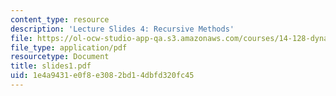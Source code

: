 ```yaml
---
content_type: resource
description: 'Lecture Slides 4: Recursive Methods'
file: https://ol-ocw-studio-app-qa.s3.amazonaws.com/courses/14-128-dynamic-optimization-economic-applications-recursive-methods-spring-2003/1e4a9431e0f8e3082bd14dbfd320fc45_slides1.pdf
file_type: application/pdf
resourcetype: Document
title: slides1.pdf
uid: 1e4a9431-e0f8-e308-2bd1-4dbfd320fc45
---
```

